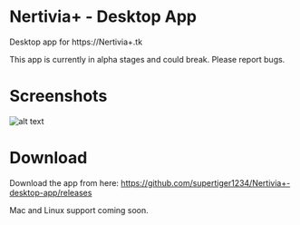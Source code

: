 # Nertivia+ - Desktop App
Desktop app for https://Nertivia+.tk

This app is currently in alpha stages and could break. Please report bugs.

# Screenshots
![alt text](https://raw.githubusercontent.com/supertiger1234/Nertivia+-desktop-app/master/Preview.png)

# Download
Download the app from here: https://github.com/supertiger1234/Nertivia+-desktop-app/releases

Mac and Linux support coming soon.
